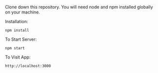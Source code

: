 Clone down this repository. You will need node and npm installed globally on your machine.

Installation:

```npm install```

To Start Server:

```npm start```

To Visit App:

```http://localhost:3000```